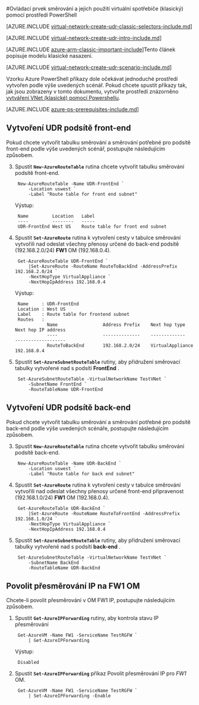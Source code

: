 <properties 
   pageTitle="Ovládací prvek směrování a používat virtuální spotřebiče pomocí Powershellu v modelu klasické nasazení | Microsoft Azure"
   description="Zjistěte, jak určit směrování VNets pomocí Powershellu v modelu klasické nasazení"
   services="virtual-network"
   documentationCenter="na"
   authors="jimdial"
   manager="carmonm"
   editor=""
   tags="azure-service-management"
/>
<tags  
   ms.service="virtual-network"
   ms.devlang="na"
   ms.topic="article"
   ms.tgt_pltfrm="na"
   ms.workload="infrastructure-services"
   ms.date="02/02/2016"
   ms.author="jdial" />

#<a name="control-routing-and-use-virtual-appliances-classic-using-powershell"></a>Ovládací prvek směrování a jejich použití virtuální spotřebiče (klasický) pomocí prostředí PowerShell

[AZURE.INCLUDE [virtual-network-create-udr-classic-selectors-include.md](../../includes/virtual-network-create-udr-classic-selectors-include.md)]

[AZURE.INCLUDE [virtual-network-create-udr-intro-include.md](../../includes/virtual-network-create-udr-intro-include.md)]

[AZURE.INCLUDE [azure-arm-classic-important-include](../../includes/azure-arm-classic-important-include.md)]Tento článek popisuje modelu klasické nasazení.

[AZURE.INCLUDE [virtual-network-create-udr-scenario-include.md](../../includes/virtual-network-create-udr-scenario-include.md)]

Vzorku Azure PowerShell příkazy dole očekávat jednoduché prostředí vytvořen podle výše uvedených scénář. Pokud chcete spustit příkazy tak, jak jsou zobrazeny v tomto dokumentu, vytvořte prostředí znázorněno [vytváření VNet (klasické) pomocí Powershellu](virtual-networks-create-vnet-classic-netcfg-ps.md).

[AZURE.INCLUDE [azure-ps-prerequisites-include.md](../../includes/azure-ps-prerequisites-include.md)]

## <a name="create-the-udr-for-the-front-end-subnet"></a>Vytvoření UDR podsítě front-end
Pokud chcete vytvořit tabulku směrování a směrování potřebné pro podsítě front-end podle výše uvedených scénář, postupujte následujícím způsobem.

3. Spustit **`New-AzureRouteTable`** rutina chcete vytvořit tabulku směrování podsítě front-end.

        New-AzureRouteTable -Name UDR-FrontEnd `
            -Location uswest `
            -Label "Route table for front end subnet"

    Výstup:

        Name         Location   Label                          
        ----         --------   -----                          
        UDR-FrontEnd West US    Route table for front end subnet

4. Spustit **`Set-AzureRoute`** rutina k vytvoření cesty v tabulce směrování vytvořili nad odeslat všechny přenosy určené do back-end podsítě (192.168.2.0/24) **FW1** OM (192.168.0.4).
    
        Get-AzureRouteTable UDR-FrontEnd `
            |Set-AzureRoute -RouteName RouteToBackEnd -AddressPrefix 192.168.2.0/24 `
            -NextHopType VirtualAppliance `
            -NextHopIpAddress 192.168.0.4

    Výstup:

        Name     : UDR-FrontEnd
        Location : West US
        Label    : Route table for frontend subnet
        Routes   : 
                   Name                 Address Prefix    Next hop type        Next hop IP address
                   ----                 --------------    -------------        -------------------
                   RouteToBackEnd       192.168.2.0/24    VirtualAppliance     192.168.0.4  

5. Spustit **`Set-AzureSubnetRouteTable`** rutiny, aby přidružení směrovací tabulky vytvořené nad s podsítí **FrontEnd** .

        Set-AzureSubnetRouteTable -VirtualNetworkName TestVNet `
            -SubnetName FrontEnd `
            -RouteTableName UDR-FrontEnd
 
## <a name="create-the-udr-for-the-back-end-subnet"></a>Vytvoření UDR podsítě back-end
Pokud chcete vytvořit tabulku směrování a směrování potřebné pro podsítě back-end podle výše uvedených scénáře, postupujte následujícím způsobem.

3. Spustit **`New-AzureRouteTable`** rutina chcete vytvořit tabulku směrování podsítě back-end.

        New-AzureRouteTable -Name UDR-BackEnd `
            -Location uswest `
            -Label "Route table for back end subnet"

4. Spustit **`Set-AzureRoute`** rutina k vytvoření cesty v tabulce směrování vytvořili nad odeslat všechny přenosy určené front-end připravenost (192.168.1.0/24) **FW1** OM (192.168.0.4).

        Get-AzureRouteTable UDR-BackEnd `
            |Set-AzureRoute -RouteName RouteToFrontEnd -AddressPrefix 192.168.1.0/24 `
            -NextHopType VirtualAppliance `
            -NextHopIpAddress 192.168.0.4

5. Spustit **`Set-AzureSubnetRouteTable`** rutiny, aby přidružení směrovací tabulky vytvořené nad s podsítí **back-end** .

        Set-AzureSubnetRouteTable -VirtualNetworkName TestVNet `
            -SubnetName BackEnd `
            -RouteTableName UDR-BackEnd

## <a name="enable-ip-forwarding-on-the-fw1-vm"></a>Povolit přesměrování IP na FW1 OM
Chcete-li povolit přesměrování v OM FW1 IP, postupujte následujícím způsobem.

1. Spustit **`Get-AzureIPForwarding`** rutiny, aby kontrola stavu IP přesměrování

        Get-AzureVM -Name FW1 -ServiceName TestRGFW `
            | Get-AzureIPForwarding

    Výstup:

        Disabled

2. Spustit **`Set-AzureIPForwarding`** příkaz Povolit přesměrování IP pro *FW1* OM.

        Get-AzureVM -Name FW1 -ServiceName TestRGFW `
            | Set-AzureIPForwarding -Enable
